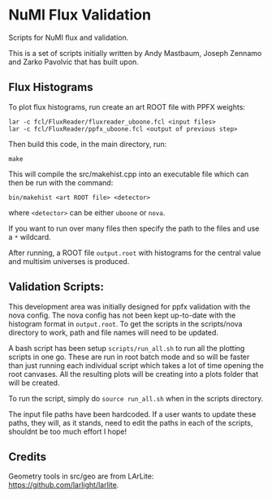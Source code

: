 NuMI Flux Validation
====================
Scripts for NuMI flux and validation.

This is a set of scripts initially written by Andy Mastbaum, Joseph Zennamo and Zarko Pavolvic that has built upon. 

Flux Histograms
---------------
To plot flux histograms, run create an art ROOT file with PPFX weights:

    lar -c fcl/FluxReader/fluxreader_uboone.fcl <input files>
    lar -c fcl/FluxReader/ppfx_uboone.fcl <output of previous step>

Then build this code, in the main directory, run:

    make
    
This will compile the src/makehist.cpp into an executable file which can then be run with the command:
    
    bin/makehist <art ROOT file> <detector>

where `<detector>` can be either `uboone` or `nova`.

If you want to run over many files then specify the path to the files and use a `*`
wildcard. 

After running, a ROOT file `output.root` with histograms for the central value
and multisim universes is produced.


## Validation Scripts:  
This development area was initially designed for ppfx validation with the nova config. 
The nova config has not been kept up-to-date with the histogram format in `output.root`.
To get the scripts in the scripts/nova directory to work, path and file names will need
to be updated.

A bash script has been setup `scripts/run_all.sh` to run all the plotting scripts in one go. 
These are run in root batch mode and so will be faster than just running each individual script
which takes a lot of time opening the root canvases. All the resulting plots will be creating into
a plots folder that will be created. 

To run the script, simply do `source run_all.sh` when in the scripts directory.

The input file paths have been hardcoded. If a user wants to update these paths, they will, as it stands,
need to edit the paths in each of the scripts, shouldnt be too much effort I hope! 



Credits
-------
Geometry tools in src/geo are from LArLite: https://github.com/larlight/larlite.

